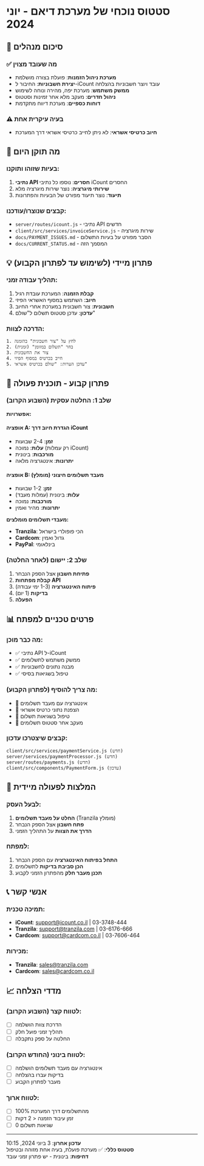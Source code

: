 # סטטוס נוכחי של מערכת דיאם - יוני 2024

## 🎯 סיכום מנהלים

### ✅ מה שעובד מצוין
- **מערכת ניהול הזמנות**: פועלת בצורה מושלמת
- **יצירת חשבוניות**: החיבור ל-iCount עובד ויוצר חשבוניות בהצלחה
- **ממשק משתמש**: מערכת יפה, מהירה ונוחה לשימוש
- **ניהול חדרים**: מעקב מלא אחר זמינות וסטטוס
- **דוחות כספיים**: מערכת דיווח מתקדמת

### ⚠️ בעיה עיקרית אחת
- **חיוב כרטיסי אשראי**: לא ניתן לחייב כרטיסי אשראי דרך המערכת

## 🔧 מה תוקן היום

### בעיות שזוהו ותוקנו:
1. **נתיבי API חסרים**: נוספו כל נתיבי iCount החסרים
2. **שירותי מיגרציה**: נוצר שירות מיגרציה מלא
3. **תיעוד**: נוצר תיעוד מפורט של הבעיות והפתרונות

### קבצים שנוצרו/עודכנו:
- `server/routes/icount.js` - נתיבי API חדשים
- `client/src/services/invoiceService.js` - שירות מיגרציה
- `docs/PAYMENT_ISSUES.md` - הסבר מפורט על בעיות התשלום
- `docs/CURRENT_STATUS.md` - המסמך הזה

## 💡 פתרון מיידי (לשימוש עד לפתרון הקבוע)

### תהליך עבודה זמני:
1. **קבלת הזמנה**: המערכת עובדת רגיל
2. **חיוב**: השתמש במסוף האשראי הפיזי
3. **חשבונית**: צור חשבונית במערכת אחרי החיוב
4. **עדכון**: עדכן סטטוס תשלום ל"שולם"

### הדרכה לצוות:
```
1. לחץ על "צור חשבונית" בהזמנה
2. בחר "תשלום במזומן" (זמנית)
3. צור את החשבונית
4. חייב בכרטיס במסוף הפיזי
5. עדכן הערות: "שולם בכרטיס אשראי"
```

## 🚀 פתרון קבוע - תוכנית פעולה

### שלב 1: החלטה עסקית (השבוע הקרוב)
**אפשרויות:**

#### אופציה A: הגדרת חיוב דרך iCount
- **זמן**: 2-4 שבועות
- **עלות**: נמוכה (רק עמלות iCount)
- **מורכבות**: בינונית
- **יתרונות**: אינטגרציה מלאה

#### אופציה B: מעבד תשלומים חיצוני (מומלץ)
- **זמן**: 1-2 שבועות
- **עלות**: בינונית (עמלות מעבד)
- **מורכבות**: נמוכה
- **יתרונות**: מהיר ואמין

**מעבדי תשלומים מומלצים:**
- **Tranzila**: הכי פופולרי בישראל
- **Cardcom**: גדול ואמין
- **PayPal**: בינלאומי

### שלב 2: יישום (לאחר החלטה)
1. **פתיחת חשבון** אצל הספק הנבחר
2. **קבלת מפתחות API**
3. **פיתוח האינטגרציה** (1-3 ימי עבודה)
4. **בדיקות** (1 יום)
5. **הפעלה**

## 📊 פרטים טכניים למפתח

### מה כבר מוכן:
- ✅ נתיבי API ל-iCount
- ✅ ממשק משתמש לתשלומים
- ✅ מבנה נתונים לחשבוניות
- ✅ טיפול בשגיאות בסיסי

### מה צריך להוסיף (לפתרון הקבוע):
- 🔄 אינטגרציה עם מעבד תשלומים
- 🔄 הצפנת נתוני כרטיס אשראי
- 🔄 טיפול בשגיאות תשלום
- 🔄 מעקב אחר סטטוס תשלומים

### קבצים שיצטרכו עדכון:
```
client/src/services/paymentService.js (חדש)
server/services/paymentProcessor.js (חדש)
server/routes/payments.js (חדש)
client/src/components/PaymentForm.js (עדכון)
```

## 🎯 המלצות לפעולה מיידית

### לבעל העסק:
1. **החלט על מעבד תשלומים** (Tranzila מומלץ)
2. **פתח חשבון** אצל הספק הנבחר
3. **הדרך את הצוות** על התהליך הזמני

### למפתח:
1. **התחל בפיתוח האינטגרציה** עם הספק הנבחר
2. **הכן סביבת בדיקות** לתשלומים
3. **תכנן מעבר חלק** מהפתרון הזמני לקבוע

## 📞 אנשי קשר

### תמיכה טכנית:
- **iCount**: support@icount.co.il | 03-3748-444
- **Tranzila**: support@tranzila.com | 03-6176-666
- **Cardcom**: support@cardcom.co.il | 03-7606-464

### מכירות:
- **Tranzila**: sales@tranzila.com
- **Cardcom**: sales@cardcom.co.il

## 📈 מדדי הצלחה

### לטווח קצר (השבוע הקרוב):
- [ ] הדרכת צוות הושלמה
- [ ] תהליך זמני פועל חלק
- [ ] החלטה על ספק נתקבלה

### לטווח בינוני (החודש הקרוב):
- [ ] אינטגרציה עם מעבד תשלומים הושלמה
- [ ] בדיקות עברו בהצלחה
- [ ] מעבר לפתרון הקבוע

### לטווח ארוך:
- [ ] 100% מהתשלומים דרך המערכת
- [ ] זמן עיבוד הזמנה < 2 דקות
- [ ] 0 שגיאות תשלום

---

**עדכון אחרון**: 3 ביוני 2024, 10:15  
**סטטוס כללי**: ✅ מערכת פועלת, בעיה אחת מזוהה ובטיפול  
**דחיפות**: בינונית - יש פתרון זמני עובד 